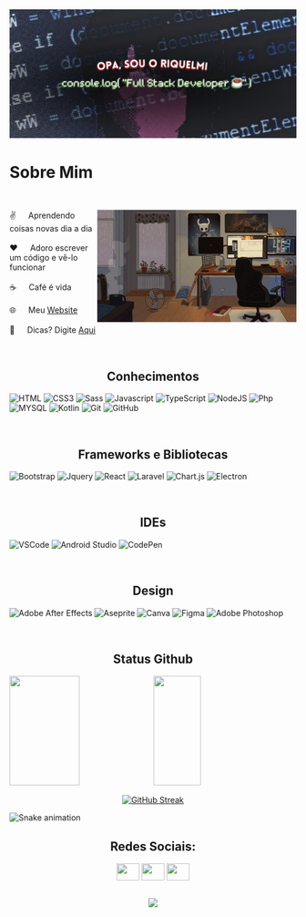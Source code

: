 <img src="/src/banner-readme-2.png" alt="Banner de apresentação escrito: Opa eu sou o Riquelmi, Desenvolvedor Full Stack! " title="Banner de apresentação"/>

 # Sobre Mim

<br>
<p>
 <img align="right" width="350" src="/src/Debbie Balboa.gif" alt="Gif de um quarto com um descktop mostrando codigos" title="Gif de um quarto"/>
  
 ✌️ &emsp; Aprendendo coisas novas dia a dia <br/><br/>
 ❤️ &emsp; Adoro escrever um código e vê-lo funcionar <br/><br/>
 ☕ &emsp; Café é vida <br/><br/>
 🌐 &emsp; Meu [Website](https://riquelmidev.github.io)<br/><br/>
 💬 &emsp; Dicas? Digite [Aqui](https://github.com/RiquelmiDev/RiquelmiDev/issues)

<br>


<h2 align="center">Conhecimentos</h2>

![HTML](https://img.shields.io/badge/HTML5-E34F26?style=for-the-badge&logo=html5&logoColor=white)
![CSS3](https://img.shields.io/badge/CSS3-1572B6?style=for-the-badge&logo=css3&logoColor=white)
![Sass](https://img.shields.io/badge/Sass-cc6699?style=for-the-badge&logo=sass&logoColor=white)
![Javascript](https://img.shields.io/badge/Javascript-F0DB4F?style=for-the-badge&labelColor=black&logo=javascript&logoColor=F0DB4F)
![TypeScript](https://img.shields.io/badge/typescript-%23007ACC.svg?style=for-the-badge&logo=typescript&logoColor=white)
![NodeJS](https://img.shields.io/badge/node.js-6DA55F?style=for-the-badge&logo=node.js&logoColor=white)
![Php](https://img.shields.io/badge/PHP-777BB4?style=for-the-badge&logo=php&logoColor=white)
![MYSQL](https://img.shields.io/badge/Mysql-4479A1?style=for-the-badge&logo=mysql&logoColor=white)
![Kotlin](https://img.shields.io/badge/kotlin-%237F52FF.svg?style=for-the-badge&logo=kotlin&logoColor=white)
![Git](https://img.shields.io/badge/git-%23F05033.svg?style=for-the-badge&logo=git&logoColor=white)
![GitHub](https://img.shields.io/badge/github-%23121011.svg?style=for-the-badge&logo=github&logoColor=white)

<br>

<h2 align="center">Frameworks e Bibliotecas</h2>

![Bootstrap](https://img.shields.io/badge/Bootstrap-563D7C?style=for-the-badge&logo=bootstrap&logoColor=white)
![Jquery](https://img.shields.io/badge/Jquery-E34F26?style=for-the-badge&logo=jquery&logoColor=white)
![React](https://img.shields.io/badge/react-%2320232a.svg?style=for-the-badge&logo=react&logoColor=%2361DAFB)
![Laravel](https://img.shields.io/badge/Laravel-f05340?style=for-the-badge&logo=laravel&logoColor=white)
![Chart.js](https://img.shields.io/badge/chart.js-F5788D.svg?style=for-the-badge&logo=chart.js&logoColor=white)
![Electron](https://img.shields.io/badge/Electron-64b5f6?style=for-the-badge&logo=electron&logoColor=white)

<br>

<h2 align="center">IDEs</h2>

![VSCode](https://img.shields.io/badge/Visual_Studio-0078d7?style=for-the-badge&logo=visual%20studio&logoColor=white)
![Android Studio](https://img.shields.io/badge/android%20studio-346ac1?style=for-the-badge&logo=android%20studio&logoColor=white)
![CodePen](https://img.shields.io/badge/CodePen-white?style=for-the-badge&logo=codepen&logoColor=black)

<br>

<h2 align="center">Design</h2>

![Adobe After Effects](https://img.shields.io/badge/Adobe%20After%20Effects-9999FF.svg?style=for-the-badge&logo=Adobe%20After%20Effects&logoColor=white)
![Aseprite](https://img.shields.io/badge/Aseprite-FFFFFF?style=for-the-badge&logo=Aseprite&logoColor=#7D929E)
![Canva](https://img.shields.io/badge/Canva-%2300C4CC.svg?style=for-the-badge&logo=Canva&logoColor=white)
![Figma](https://img.shields.io/badge/figma-%23F24E1E.svg?style=for-the-badge&logo=figma&logoColor=white)
![Adobe Photoshop](https://img.shields.io/badge/adobe%20photoshop-%2331A8FF.svg?style=for-the-badge&logo=adobe%20photoshop&logoColor=white)

<br>

<h2 align="center">Status Github</h2>

<div>
  <a> 
    <img  src="https://github-readme-stats.vercel.app/api?username=RiquelmiDev&show_icons=true&theme=dark#gh-dark-mode-only&include_all_commits=true&count_private=true" height="192px" width="49.5%"/>
    <img  src="https://github-readme-stats.vercel.app/api/top-langs/?username=RiquelmiDev&layout=compact&langs_count=16&theme=dark#gh-dark-mode-only" height="192px" width="40.5%"/>
    <br/>
  </a>
  
  <p align="center">
    <a href="https://git.io/streak-stats"><img src="https://github-readme-streak-stats.herokuapp.com?user=RiquelmiDev&theme=tokyonight&locale=pt_BR" alt="GitHub Streak" /></a>
  </p>
  
</div>


![Snake animation](https://github.com/LuigiGF/LuigiGF/blob/output/github-contribution-grid-snake.svg)

<h2 align="center">Redes Sociais:</h2>
<p align="center">
 <a href="https://twitter.com/fenixkw1" target="blank"><img align="center" src="https://skillicons.dev/icons?i=twitter" alt="" height="30" width="40" /></a>
 <a href="https://www.linkedin.com/in/riquelmi-santos-41a514262/" target="blank"><img align="center" src="https://skillicons.dev/icons?i=linkedin" alt="" height="30" width="40" /></a>
 <a href="https://discord.gg/fYHDAzKu" target="blank"><img align="center" src="https://skillicons.dev/icons?i=discord" alt="" height="30" width="40" /></a>
</p>

<br>
<div align="center">
 <img src="https://komarev.com/ghpvc/?username=RiquelmiDev&abbreviated=true"></img>
</div>
